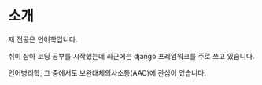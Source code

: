 # 소개

제 전공은 언어학입니다.

취미 삼아 코딩 공부를 시작했는데 최근에는 django 프레임워크를 주로 쓰고 있습니다.

언어병리학, 그 중에서도 보완대체의사소통(AAC)에 관심이 있습니다.

